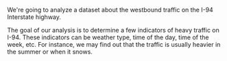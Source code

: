 We're going to analyze a dataset about the westbound traffic on the I-94 Interstate highway.

The goal of our analysis is to determine a few indicators of heavy traffic on I-94. These indicators can be weather type, time of the day, time of the week, etc. For instance, we may find out that the traffic is usually heavier in the summer or when it snows.
